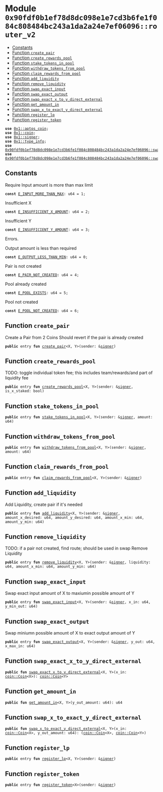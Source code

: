 
<a name="0x90fdf0b1ef78d8dc098e1e7cd3b6fe1f084c808484bc243a1da2a24e7ef06096_router_v2"></a>

# Module `0x90fdf0b1ef78d8dc098e1e7cd3b6fe1f084c808484bc243a1da2a24e7ef06096::router_v2`



-  [Constants](#@Constants_0)
-  [Function `create_pair`](#0x90fdf0b1ef78d8dc098e1e7cd3b6fe1f084c808484bc243a1da2a24e7ef06096_router_v2_create_pair)
-  [Function `create_rewards_pool`](#0x90fdf0b1ef78d8dc098e1e7cd3b6fe1f084c808484bc243a1da2a24e7ef06096_router_v2_create_rewards_pool)
-  [Function `stake_tokens_in_pool`](#0x90fdf0b1ef78d8dc098e1e7cd3b6fe1f084c808484bc243a1da2a24e7ef06096_router_v2_stake_tokens_in_pool)
-  [Function `withdraw_tokens_from_pool`](#0x90fdf0b1ef78d8dc098e1e7cd3b6fe1f084c808484bc243a1da2a24e7ef06096_router_v2_withdraw_tokens_from_pool)
-  [Function `claim_rewards_from_pool`](#0x90fdf0b1ef78d8dc098e1e7cd3b6fe1f084c808484bc243a1da2a24e7ef06096_router_v2_claim_rewards_from_pool)
-  [Function `add_liquidity`](#0x90fdf0b1ef78d8dc098e1e7cd3b6fe1f084c808484bc243a1da2a24e7ef06096_router_v2_add_liquidity)
-  [Function `remove_liquidity`](#0x90fdf0b1ef78d8dc098e1e7cd3b6fe1f084c808484bc243a1da2a24e7ef06096_router_v2_remove_liquidity)
-  [Function `swap_exact_input`](#0x90fdf0b1ef78d8dc098e1e7cd3b6fe1f084c808484bc243a1da2a24e7ef06096_router_v2_swap_exact_input)
-  [Function `swap_exact_output`](#0x90fdf0b1ef78d8dc098e1e7cd3b6fe1f084c808484bc243a1da2a24e7ef06096_router_v2_swap_exact_output)
-  [Function `swap_exact_x_to_y_direct_external`](#0x90fdf0b1ef78d8dc098e1e7cd3b6fe1f084c808484bc243a1da2a24e7ef06096_router_v2_swap_exact_x_to_y_direct_external)
-  [Function `get_amount_in`](#0x90fdf0b1ef78d8dc098e1e7cd3b6fe1f084c808484bc243a1da2a24e7ef06096_router_v2_get_amount_in)
-  [Function `swap_x_to_exact_y_direct_external`](#0x90fdf0b1ef78d8dc098e1e7cd3b6fe1f084c808484bc243a1da2a24e7ef06096_router_v2_swap_x_to_exact_y_direct_external)
-  [Function `register_lp`](#0x90fdf0b1ef78d8dc098e1e7cd3b6fe1f084c808484bc243a1da2a24e7ef06096_router_v2_register_lp)
-  [Function `register_token`](#0x90fdf0b1ef78d8dc098e1e7cd3b6fe1f084c808484bc243a1da2a24e7ef06096_router_v2_register_token)


<pre><code><b>use</b> <a href="">0x1::aptos_coin</a>;
<b>use</b> <a href="">0x1::coin</a>;
<b>use</b> <a href="">0x1::signer</a>;
<b>use</b> <a href="">0x1::type_info</a>;
<b>use</b> <a href="">0x90fdf0b1ef78d8dc098e1e7cd3b6fe1f084c808484bc243a1da2a24e7ef06096::swap_utils</a>;
<b>use</b> <a href="swap_v2.md#0x90fdf0b1ef78d8dc098e1e7cd3b6fe1f084c808484bc243a1da2a24e7ef06096_swap_v2">0x90fdf0b1ef78d8dc098e1e7cd3b6fe1f084c808484bc243a1da2a24e7ef06096::swap_v2</a>;
</code></pre>



<a name="@Constants_0"></a>

## Constants


<a name="0x90fdf0b1ef78d8dc098e1e7cd3b6fe1f084c808484bc243a1da2a24e7ef06096_router_v2_E_INPUT_MORE_THAN_MAX"></a>

Require Input amount is more than max limit


<pre><code><b>const</b> <a href="router_v2.md#0x90fdf0b1ef78d8dc098e1e7cd3b6fe1f084c808484bc243a1da2a24e7ef06096_router_v2_E_INPUT_MORE_THAN_MAX">E_INPUT_MORE_THAN_MAX</a>: u64 = 1;
</code></pre>



<a name="0x90fdf0b1ef78d8dc098e1e7cd3b6fe1f084c808484bc243a1da2a24e7ef06096_router_v2_E_INSUFFICIENT_X_AMOUNT"></a>

Insufficient X


<pre><code><b>const</b> <a href="router_v2.md#0x90fdf0b1ef78d8dc098e1e7cd3b6fe1f084c808484bc243a1da2a24e7ef06096_router_v2_E_INSUFFICIENT_X_AMOUNT">E_INSUFFICIENT_X_AMOUNT</a>: u64 = 2;
</code></pre>



<a name="0x90fdf0b1ef78d8dc098e1e7cd3b6fe1f084c808484bc243a1da2a24e7ef06096_router_v2_E_INSUFFICIENT_Y_AMOUNT"></a>

Insufficient Y


<pre><code><b>const</b> <a href="router_v2.md#0x90fdf0b1ef78d8dc098e1e7cd3b6fe1f084c808484bc243a1da2a24e7ef06096_router_v2_E_INSUFFICIENT_Y_AMOUNT">E_INSUFFICIENT_Y_AMOUNT</a>: u64 = 3;
</code></pre>



<a name="0x90fdf0b1ef78d8dc098e1e7cd3b6fe1f084c808484bc243a1da2a24e7ef06096_router_v2_E_OUTPUT_LESS_THAN_MIN"></a>


Errors.

Output amount is less than required


<pre><code><b>const</b> <a href="router_v2.md#0x90fdf0b1ef78d8dc098e1e7cd3b6fe1f084c808484bc243a1da2a24e7ef06096_router_v2_E_OUTPUT_LESS_THAN_MIN">E_OUTPUT_LESS_THAN_MIN</a>: u64 = 0;
</code></pre>



<a name="0x90fdf0b1ef78d8dc098e1e7cd3b6fe1f084c808484bc243a1da2a24e7ef06096_router_v2_E_PAIR_NOT_CREATED"></a>

Pair is not created


<pre><code><b>const</b> <a href="router_v2.md#0x90fdf0b1ef78d8dc098e1e7cd3b6fe1f084c808484bc243a1da2a24e7ef06096_router_v2_E_PAIR_NOT_CREATED">E_PAIR_NOT_CREATED</a>: u64 = 4;
</code></pre>



<a name="0x90fdf0b1ef78d8dc098e1e7cd3b6fe1f084c808484bc243a1da2a24e7ef06096_router_v2_E_POOL_EXISTS"></a>

Pool already created


<pre><code><b>const</b> <a href="router_v2.md#0x90fdf0b1ef78d8dc098e1e7cd3b6fe1f084c808484bc243a1da2a24e7ef06096_router_v2_E_POOL_EXISTS">E_POOL_EXISTS</a>: u64 = 5;
</code></pre>



<a name="0x90fdf0b1ef78d8dc098e1e7cd3b6fe1f084c808484bc243a1da2a24e7ef06096_router_v2_E_POOL_NOT_CREATED"></a>

Pool not created


<pre><code><b>const</b> <a href="router_v2.md#0x90fdf0b1ef78d8dc098e1e7cd3b6fe1f084c808484bc243a1da2a24e7ef06096_router_v2_E_POOL_NOT_CREATED">E_POOL_NOT_CREATED</a>: u64 = 6;
</code></pre>



<a name="0x90fdf0b1ef78d8dc098e1e7cd3b6fe1f084c808484bc243a1da2a24e7ef06096_router_v2_create_pair"></a>

## Function `create_pair`

Create a Pair from 2 Coins
Should revert if the pair is already created


<pre><code><b>public</b> entry <b>fun</b> <a href="router_v2.md#0x90fdf0b1ef78d8dc098e1e7cd3b6fe1f084c808484bc243a1da2a24e7ef06096_router_v2_create_pair">create_pair</a>&lt;X, Y&gt;(sender: &<a href="">signer</a>)
</code></pre>



<a name="0x90fdf0b1ef78d8dc098e1e7cd3b6fe1f084c808484bc243a1da2a24e7ef06096_router_v2_create_rewards_pool"></a>

## Function `create_rewards_pool`

TODO: toggle individual token fee;
this includes team/rewards/and part of liquidity fee


<pre><code><b>public</b> entry <b>fun</b> <a href="router_v2.md#0x90fdf0b1ef78d8dc098e1e7cd3b6fe1f084c808484bc243a1da2a24e7ef06096_router_v2_create_rewards_pool">create_rewards_pool</a>&lt;X, Y&gt;(sender: &<a href="">signer</a>, is_x_staked: bool)
</code></pre>



<a name="0x90fdf0b1ef78d8dc098e1e7cd3b6fe1f084c808484bc243a1da2a24e7ef06096_router_v2_stake_tokens_in_pool"></a>

## Function `stake_tokens_in_pool`



<pre><code><b>public</b> entry <b>fun</b> <a href="router_v2.md#0x90fdf0b1ef78d8dc098e1e7cd3b6fe1f084c808484bc243a1da2a24e7ef06096_router_v2_stake_tokens_in_pool">stake_tokens_in_pool</a>&lt;X, Y&gt;(sender: &<a href="">signer</a>, amount: u64)
</code></pre>



<a name="0x90fdf0b1ef78d8dc098e1e7cd3b6fe1f084c808484bc243a1da2a24e7ef06096_router_v2_withdraw_tokens_from_pool"></a>

## Function `withdraw_tokens_from_pool`



<pre><code><b>public</b> entry <b>fun</b> <a href="router_v2.md#0x90fdf0b1ef78d8dc098e1e7cd3b6fe1f084c808484bc243a1da2a24e7ef06096_router_v2_withdraw_tokens_from_pool">withdraw_tokens_from_pool</a>&lt;X, Y&gt;(sender: &<a href="">signer</a>, amount: u64)
</code></pre>



<a name="0x90fdf0b1ef78d8dc098e1e7cd3b6fe1f084c808484bc243a1da2a24e7ef06096_router_v2_claim_rewards_from_pool"></a>

## Function `claim_rewards_from_pool`



<pre><code><b>public</b> entry <b>fun</b> <a href="router_v2.md#0x90fdf0b1ef78d8dc098e1e7cd3b6fe1f084c808484bc243a1da2a24e7ef06096_router_v2_claim_rewards_from_pool">claim_rewards_from_pool</a>&lt;X, Y&gt;(sender: &<a href="">signer</a>)
</code></pre>



<a name="0x90fdf0b1ef78d8dc098e1e7cd3b6fe1f084c808484bc243a1da2a24e7ef06096_router_v2_add_liquidity"></a>

## Function `add_liquidity`

Add Liquidity, create pair if it's needed


<pre><code><b>public</b> entry <b>fun</b> <a href="router_v2.md#0x90fdf0b1ef78d8dc098e1e7cd3b6fe1f084c808484bc243a1da2a24e7ef06096_router_v2_add_liquidity">add_liquidity</a>&lt;X, Y&gt;(sender: &<a href="">signer</a>, amount_x_desired: u64, amount_y_desired: u64, amount_x_min: u64, amount_y_min: u64)
</code></pre>



<a name="0x90fdf0b1ef78d8dc098e1e7cd3b6fe1f084c808484bc243a1da2a24e7ef06096_router_v2_remove_liquidity"></a>

## Function `remove_liquidity`

TODO: if a pair not created, find route; should be used in swap
Remove Liquidity


<pre><code><b>public</b> entry <b>fun</b> <a href="router_v2.md#0x90fdf0b1ef78d8dc098e1e7cd3b6fe1f084c808484bc243a1da2a24e7ef06096_router_v2_remove_liquidity">remove_liquidity</a>&lt;X, Y&gt;(sender: &<a href="">signer</a>, liquidity: u64, amount_x_min: u64, amount_y_min: u64)
</code></pre>



<a name="0x90fdf0b1ef78d8dc098e1e7cd3b6fe1f084c808484bc243a1da2a24e7ef06096_router_v2_swap_exact_input"></a>

## Function `swap_exact_input`

Swap exact input amount of X to maxiumin possible amount of Y


<pre><code><b>public</b> entry <b>fun</b> <a href="router_v2.md#0x90fdf0b1ef78d8dc098e1e7cd3b6fe1f084c808484bc243a1da2a24e7ef06096_router_v2_swap_exact_input">swap_exact_input</a>&lt;X, Y&gt;(sender: &<a href="">signer</a>, x_in: u64, y_min_out: u64)
</code></pre>



<a name="0x90fdf0b1ef78d8dc098e1e7cd3b6fe1f084c808484bc243a1da2a24e7ef06096_router_v2_swap_exact_output"></a>

## Function `swap_exact_output`

Swap miniumn possible amount of X to exact output amount of Y


<pre><code><b>public</b> entry <b>fun</b> <a href="router_v2.md#0x90fdf0b1ef78d8dc098e1e7cd3b6fe1f084c808484bc243a1da2a24e7ef06096_router_v2_swap_exact_output">swap_exact_output</a>&lt;X, Y&gt;(sender: &<a href="">signer</a>, y_out: u64, x_max_in: u64)
</code></pre>



<a name="0x90fdf0b1ef78d8dc098e1e7cd3b6fe1f084c808484bc243a1da2a24e7ef06096_router_v2_swap_exact_x_to_y_direct_external"></a>

## Function `swap_exact_x_to_y_direct_external`



<pre><code><b>public</b> <b>fun</b> <a href="router_v2.md#0x90fdf0b1ef78d8dc098e1e7cd3b6fe1f084c808484bc243a1da2a24e7ef06096_router_v2_swap_exact_x_to_y_direct_external">swap_exact_x_to_y_direct_external</a>&lt;X, Y&gt;(x_in: <a href="_Coin">coin::Coin</a>&lt;X&gt;): <a href="_Coin">coin::Coin</a>&lt;Y&gt;
</code></pre>



<a name="0x90fdf0b1ef78d8dc098e1e7cd3b6fe1f084c808484bc243a1da2a24e7ef06096_router_v2_get_amount_in"></a>

## Function `get_amount_in`



<pre><code><b>public</b> <b>fun</b> <a href="router_v2.md#0x90fdf0b1ef78d8dc098e1e7cd3b6fe1f084c808484bc243a1da2a24e7ef06096_router_v2_get_amount_in">get_amount_in</a>&lt;X, Y&gt;(y_out_amount: u64): u64
</code></pre>



<a name="0x90fdf0b1ef78d8dc098e1e7cd3b6fe1f084c808484bc243a1da2a24e7ef06096_router_v2_swap_x_to_exact_y_direct_external"></a>

## Function `swap_x_to_exact_y_direct_external`



<pre><code><b>public</b> <b>fun</b> <a href="router_v2.md#0x90fdf0b1ef78d8dc098e1e7cd3b6fe1f084c808484bc243a1da2a24e7ef06096_router_v2_swap_x_to_exact_y_direct_external">swap_x_to_exact_y_direct_external</a>&lt;X, Y&gt;(x_in: <a href="_Coin">coin::Coin</a>&lt;X&gt;, y_out_amount: u64): (<a href="_Coin">coin::Coin</a>&lt;X&gt;, <a href="_Coin">coin::Coin</a>&lt;Y&gt;)
</code></pre>



<a name="0x90fdf0b1ef78d8dc098e1e7cd3b6fe1f084c808484bc243a1da2a24e7ef06096_router_v2_register_lp"></a>

## Function `register_lp`



<pre><code><b>public</b> entry <b>fun</b> <a href="router_v2.md#0x90fdf0b1ef78d8dc098e1e7cd3b6fe1f084c808484bc243a1da2a24e7ef06096_router_v2_register_lp">register_lp</a>&lt;X, Y&gt;(sender: &<a href="">signer</a>)
</code></pre>



<a name="0x90fdf0b1ef78d8dc098e1e7cd3b6fe1f084c808484bc243a1da2a24e7ef06096_router_v2_register_token"></a>

## Function `register_token`



<pre><code><b>public</b> entry <b>fun</b> <a href="router_v2.md#0x90fdf0b1ef78d8dc098e1e7cd3b6fe1f084c808484bc243a1da2a24e7ef06096_router_v2_register_token">register_token</a>&lt;X&gt;(sender: &<a href="">signer</a>)
</code></pre>
